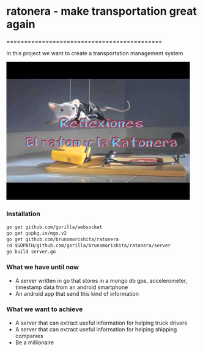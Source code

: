 # ratonera - make transportation great again
============================================

In this project we want to create a transportation management system

![alt tag](https://github.com/brunomorishita/ratonera/blob/master/res/raton.jpg)

### Installation
    go get github.com/gorilla/websocket
    go get gopkg.in/mgo.v2
    go get github.com/brunomorishita/ratonera
    cd $GOPATH/github.com/gorilla/brunomorishita/ratonera/server
    go build server.go

### What we have until now
  * A server written in go that stores in a mongo db gps, accelerometer, timestamp data from an android smartphone
  * An android app that send this kind of information

### What we want to achieve
  * A server that can extract useful information for helping truck drivers
  * A server that can extract useful information for helping shipping companies
  * Be a millionaire
